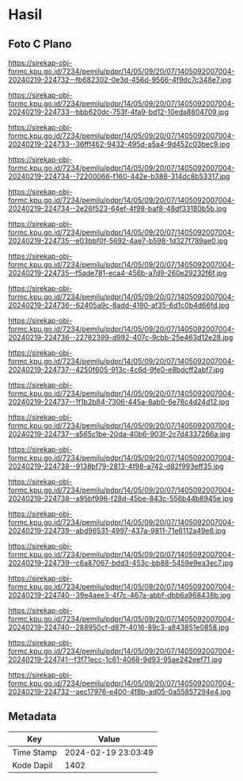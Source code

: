 # Hasil

## Foto C Plano

https://sirekap-obj-formc.kpu.go.id/7234/pemilu/pdpr/14/05/09/20/07/1405092007004-20240219-224732--fb682302-0e3d-456d-9566-4f9dc7c348e7.jpg

https://sirekap-obj-formc.kpu.go.id/7234/pemilu/pdpr/14/05/09/20/07/1405092007004-20240219-224733--bbb620dc-753f-4fa9-bd12-10eda8804709.jpg

https://sirekap-obj-formc.kpu.go.id/7234/pemilu/pdpr/14/05/09/20/07/1405092007004-20240219-224733--36fff462-9432-495d-a5a4-9d452c03bec9.jpg

https://sirekap-obj-formc.kpu.go.id/7234/pemilu/pdpr/14/05/09/20/07/1405092007004-20240219-224734--72200066-f160-442e-b388-314dc8b53317.jpg

https://sirekap-obj-formc.kpu.go.id/7234/pemilu/pdpr/14/05/09/20/07/1405092007004-20240219-224734--2e26f523-64ef-4f98-baf8-48df33180b5b.jpg

https://sirekap-obj-formc.kpu.go.id/7234/pemilu/pdpr/14/05/09/20/07/1405092007004-20240219-224735--e03bbf0f-5692-4ae7-b598-1d327f789ae0.jpg

https://sirekap-obj-formc.kpu.go.id/7234/pemilu/pdpr/14/05/09/20/07/1405092007004-20240219-224735--f5ade781-eca4-456b-a7d9-260e29232f6f.jpg

https://sirekap-obj-formc.kpu.go.id/7234/pemilu/pdpr/14/05/09/20/07/1405092007004-20240219-224736--62405a9c-8add-4190-af35-6d1c0b4d66fd.jpg

https://sirekap-obj-formc.kpu.go.id/7234/pemilu/pdpr/14/05/09/20/07/1405092007004-20240219-224736--22782399-d992-407c-9cbb-25e463d12e28.jpg

https://sirekap-obj-formc.kpu.go.id/7234/pemilu/pdpr/14/05/09/20/07/1405092007004-20240219-224737--4250f605-913c-4c6d-9fe0-e8bdcff2abf7.jpg

https://sirekap-obj-formc.kpu.go.id/7234/pemilu/pdpr/14/05/09/20/07/1405092007004-20240219-224737--1f1b2b84-7306-445a-8ab0-6e78c4d24d12.jpg

https://sirekap-obj-formc.kpu.go.id/7234/pemilu/pdpr/14/05/09/20/07/1405092007004-20240219-224737--a565c1be-20da-40b6-903f-2c7d4337266a.jpg

https://sirekap-obj-formc.kpu.go.id/7234/pemilu/pdpr/14/05/09/20/07/1405092007004-20240219-224738--9138bf79-2813-4f98-a742-d82f993eff35.jpg

https://sirekap-obj-formc.kpu.go.id/7234/pemilu/pdpr/14/05/09/20/07/1405092007004-20240219-224738--a95bf996-f28d-45be-843c-556b44b8945e.jpg

https://sirekap-obj-formc.kpu.go.id/7234/pemilu/pdpr/14/05/09/20/07/1405092007004-20240219-224739--abd96531-4997-437a-9811-71e6112a49e6.jpg

https://sirekap-obj-formc.kpu.go.id/7234/pemilu/pdpr/14/05/09/20/07/1405092007004-20240219-224739--c6a87067-bdd3-453c-bb88-5459e9ea3ec7.jpg

https://sirekap-obj-formc.kpu.go.id/7234/pemilu/pdpr/14/05/09/20/07/1405092007004-20240219-224740--39e4aee3-4f7c-467a-abbf-dbb6a968438b.jpg

https://sirekap-obj-formc.kpu.go.id/7234/pemilu/pdpr/14/05/09/20/07/1405092007004-20240219-224740--288950cf-d87f-4016-89c3-a843851e0858.jpg

https://sirekap-obj-formc.kpu.go.id/7234/pemilu/pdpr/14/05/09/20/07/1405092007004-20240219-224741--f3f71ecc-1c61-4068-9d93-95ae242eef71.jpg

https://sirekap-obj-formc.kpu.go.id/7234/pemilu/pdpr/14/05/09/20/07/1405092007004-20240219-224732--aec17976-e400-4f8b-ad05-0a55857294e4.jpg


## Metadata

| Key        | Value               |
| ---------- | ------------------- |
| Time Stamp | 2024-02-19 23:03:49 |
| Kode Dapil | 1402                |



